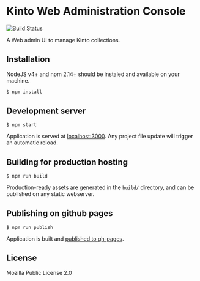 # Kinto Web Administration Console

[![Build Status](https://travis-ci.org/Kinto/kinto-admin.svg)](https://travis-ci.org/Kinto/kinto-admin)

A Web admin UI to manage Kinto collections.

## Installation

NodeJS v4+ and npm 2.14+ should be instaled and available on your machine.

```bash
$ npm install
```

## Development server

```
$ npm start
```

Application is served at [localhost:3000](http://localhost:3000/).
Any project file update will trigger an automatic reload.

## Building for production hosting

```
$ npm run build
```

Production-ready assets are generated in the `build/` directory, and
can be published on any static webserver.

## Publishing on github pages

```
$ npm run publish
```

Application is built and [published to gh-pages](http://kinto.github.io/kinto-admin/).

## License

Mozilla Public License 2.0
